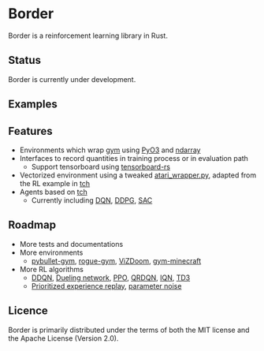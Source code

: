 # Border

Border is a reinforcement learning library in Rust.

## Status

Border is currently under development.

## Examples

## Features

* Environments which wrap [gym]() using [PyO3](https://crates.io/crates/pyo3) and [ndarray](https://crates.io/crates/ndarray)
* Interfaces to record quantities in training process or in evaluation path
  * Support tensorboard using [tensorboard-rs](https://crates.io/crates/tensorboard-rs)
* Vectorized environment using a tweaked [atari_wrapper.py](https://github.com/taku-y/border/blob/main/examples/atari_wrappers.py), adapted from the RL example in [tch](https://crates.io/crates/tch)
* Agents based on [tch](https://crates.io/crates/tch)
  * Currently including [DQN](https://arxiv.org/abs/1312.5602), [DDPG](https://arxiv.org/abs/1509.02971), [SAC](https://arxiv.org/abs/1801.01290)

## Roadmap

* More tests and documentations
* More environments
  * [pybullet-gym](https://github.com/benelot/pybullet-gym), [rogue-gym](https://github.com/kngwyu/rogue-gym), [ViZDoom](https://github.com/mwydmuch/ViZDoom), [gym-minecraft](https://github.com/tambetm/gym-minecraft)
* More RL algorithms
  * [DDQN](https://arxiv.org/abs/1509.06461), [Dueling network](https://arxiv.org/abs/1511.06581), [PPO](https://arxiv.org/abs/1707.06347), [QRDQN](https://arxiv.org/abs/1710.10044), [IQN](https://arxiv.org/abs/1806.06923), [TD3](https://arxiv.org/abs/1802.09477)
  * [Prioritized experience replay](https://arxiv.org/abs/1511.05952), [parameter noise](https://arxiv.org/abs/1706.01905)

## Licence

Border is primarily distributed under the terms of both the MIT license and the Apache License (Version 2.0).

